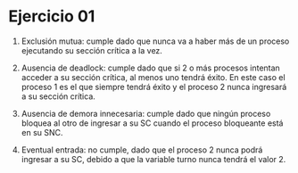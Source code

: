 # Ejercicio 01

1) Exclusión mutua: cumple dado que nunca va a haber más de un proceso ejecutando su sección crítica a la vez.

2) Ausencia de deadlock: cumple dado que si 2 o más procesos intentan acceder a su sección crítica, al menos uno tendrá éxito. En este caso el proceso 1 es el que siempre tendrá éxito y el proceso 2 nunca ingresará a su sección crítica.

3) Ausencia de demora innecesaria: cumple dado que ningún proceso bloquea al otro de ingresar a su SC cuando el proceso bloqueante está en su SNC.

4) Eventual entrada: no cumple, dado que el proceso 2 nunca podrá ingresar a su SC, debido a que la variable turno nunca tendrá el valor 2.
